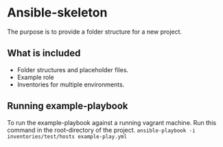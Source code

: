 # Ansible-skeleton
The purpose is to provide a folder structure for a new project.

## What is included
- Folder structures and placeholder files.
- Example role
- Inventories for multiple environments.

## Running example-playbook
To run the example-playbook against a running vagrant machine. Run this command in the root-directory of the project.
```ansible-playbook -i inventories/test/hosts example-play.yml```
